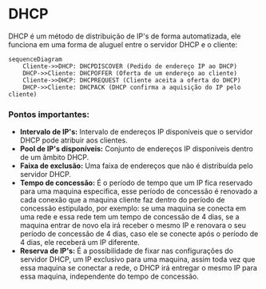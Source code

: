 # DHCP

DHCP é um método de distribuição de IP's de forma automatizada, ele funciona em uma forma de aluguel entre o servidor DHCP e o cliente:

```mermaid
sequenceDiagram
    Cliente->>DHCP: DHCPDISCOVER (Pedido de endereço IP ao DHCP)
    DHCP->>Cliente: DHCPOFFER (Oferta de um endereço ao cliente)
    Cliente->>DHCP: DHCPREQUEST (Cliente aceita a oferta do DHCP)
    DHCP->>Cliente: DHCPACK (DHCP confirma a aquisição do IP pelo cliente)
```
### Pontos importantes:

- **Intervalo de IP's:** Intervalo de endereços IP disponíveis que o servidor DHCP pode atribuir aos clientes.
- **Pool de IP's disponíveis:** Conjunto de endereços IP disponíveis dentro de um âmbito DHCP.
- **Faixa de exclusão:** Uma faixa de endereços que não é distribuída pelo servidor DHCP.
- **Tempo de concessão:** É o período de tempo que um IP fica reservado para uma maquina especifica, esse período de concessão é renovado a cada conexão que a maquina cliente faz dentro do período de concessão estipulado, por exemplo: se uma maquina se conecta em uma rede e essa rede tem um tempo de concessão de 4 dias, se a maquina entrar de novo ela irá receber o mesmo IP e renovara o seu período de concessão de 4 dias, caso ele se conecte após o período de 4 dias, ele receberá um IP diferente.
- **Reserva de IP's:** É a possibilidade de fixar nas configurações do servidor DHCP, um IP exclusivo para uma maquina, assim toda vez que essa maquina se conectar a rede, o DHCP irá entregar o mesmo IP para essa maquina, independente do tempo de concessão.
